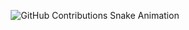 <p align="center">
  <img src="https://raw.githubusercontent.com/kieugiathinh/kieugiathinh-snake/output/github-snake.gif" alt="GitHub Contributions Snake Animation">
</p>
